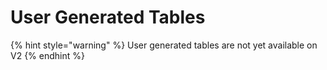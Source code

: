 # User Generated Tables

{% hint style="warning" %}
User generated tables are not yet available on V2
{% endhint %}
